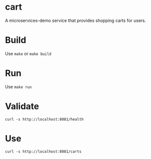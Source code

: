 # cart
A microservices-demo service that provides shopping carts for users.

# Build
Use `make` or `make build`

# Run
Use `make run`

# Validate
`curl -s http://localhost:8081/health`

# Use
`curl -s http://localhost:8081/carts`
